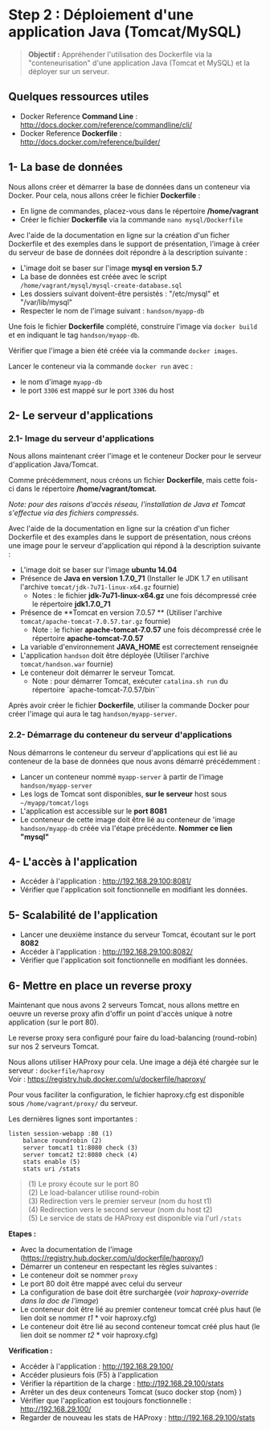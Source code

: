 Step 2 : Déploiement d'une application Java (Tomcat/MySQL)
=============================================================

> **Objectif :** Appréhender l'utilisation des Dockerfile via la "conteneurisation" d'une application Java (Tomcat et MySQL) et la déployer sur un serveur.

## Quelques ressources utiles

* Docker Reference **Command Line** : http://docs.docker.com/reference/commandline/cli/
* Docker Reference **Dockerfile** : http://docs.docker.com/reference/builder/


## 1- La base de données

Nous allons créer et démarrer la base de données dans un conteneur via Docker. Pour cela, nous allons créer le fichier **Dockerfile** :
* En ligne de commandes, placez-vous dans le répertoire **/home/vagrant**
* Créer le fichier **Dockerfile** via la commande `nano mysql/Dockerfile`

Avec l'aide de la documentation en ligne sur la création d'un ficher Dockerfile et des exemples dans le support de présentation, l'image à créer du serveur de base de données doit répondre à la description suivante :
* L'image doit se baser sur l'image **mysql en version 5.7**
* La base de données est créée avec le script `/home/vagrant/mysql/mysql-create-database.sql`
* Les dossiers suivant doivent-être persistés : "/etc/mysql" et "/var/lib/mysql"
* Respecter le nom de l'image suivant : `handson/myapp-db`

Une fois le fichier **Dockerfile** complété, construire l'image via `docker build` et en indiquant le tag `handson/myapp-db`.

Vérifier que l'image a bien été créée via la commande `docker images`.

Lancer le conteneur via la commande `docker run` avec :
* le nom d'image `myapp-db`
* le port `3306` est mappé sur le port `3306` du host

## 2- Le serveur d'applications

### 2.1- Image du serveur d'applications

Nous allons maintenant créer l'image et le conteneur Docker pour le serveur d'application Java/Tomcat.

Comme précédemment, nous créons un fichier **Dockerfile**, mais cette fois-ci dans le répertoire **/home/vagrant/tomcat**.

*Note: pour des raisons d'accès réseau, l'installation de Java et Tomcat s'effectue via des fichiers compressés.*

Avec l'aide de la documentation en ligne sur la création d'un ficher Dockerfile et des examples dans le support de présentation, nous créons une image pour le serveur d'application qui répond à la description suivante :
* L'image doit se baser sur l'image **ubuntu 14.04**
* Présence de **Java en version 1.7.0_71** (Installer le JDK 1.7 en utilisant l'archive `tomcat/jdk-7u71-linux-x64.gz` fournie)
  * Notes : le fichier **jdk-7u71-linux-x64.gz** une fois décompressé crée le répertoire **jdk1.7.0_71**
* Présence de **Tomcat en version 7.0.57 ** (Utiliser l'archive `tomcat/apache-tomcat-7.0.57.tar.gz` fournie)
  * Note : le fichier **apache-tomcat-7.0.57** une fois décompressé crée le répertoire **apache-tomcat-7.0.57**
* La variable d'environnement **JAVA_HOME** est correctement renseignée
* L'application `handson` doit être déployée (Utiliser l'archive `tomcat/handson.war` fournie)
* Le conteneur doit démarrer le serveur Tomcat.
  * Note : pour démarrer Tomcat, exécuter `catalina.sh run` du répertoire `apache-tomcat-7.0.57/bin``

Après avoir créer le fichier **Dockerfile**, utiliser la commande Docker pour créer l'image qui aura le tag `handson/myapp-server`.

### 2.2- Démarrage du conteneur du serveur d'applications

Nous démarrons le conteneur du serveur d'applications qui est lié au conteneur de la base de données que nous avons démarré précédemment :
* Lancer un conteneur nommé `myapp-server` à partir de l'image `handson/myapp-server`
 * Les logs de Tomcat sont disponibles, **sur le serveur** host sous `~/myapp/tomcat/logs`
 * L'application est accessible sur le **port 8081**
 * Le conteneur de cette image doit être lié au conteneur de  'image `handson/myapp-db` créée via l'étape précédente. **Nommer ce lien "mysql"**


## 4- L'accès à l'application

* Accéder à l'application : http://192.168.29.100:8081/
* Vérifier que l'application soit fonctionnelle en modifiant les données.

## 5- Scalabilité de l'application

* Lancer une deuxième instance du serveur Tomcat, écoutant sur le port **8082**
* Accéder à l'application : http://192.168.29.100:8082/
* Vérifier que l'application soit fonctionnelle en modifiant les données.


## 6- Mettre en place un reverse proxy

Maintenant que nous avons 2 serveurs Tomcat, nous allons mettre en oeuvre un reverse proxy afin d'offir un point d'accès unique à notre application (sur le port 80).

Le reverse proxy sera configuré pour faire du load-balancing (round-robin) sur nos 2 serveurs Tomcat.

Nous allons utiliser HAProxy pour cela. Une image a déjà été chargée sur le serveur : `dockerfile/haproxy`  
Voir : https://registry.hub.docker.com/u/dockerfile/haproxy/  

Pour vous faciliter la configuration, le fichier haproxy.cfg est disponible sous `/home/vagrant/proxy/` du serveur.

Les dernières lignes sont importantes :
```
listen session-webapp :80 (1)
    balance roundrobin (2)
    server tomcat1 t1:8080 check (3)
    server tomcat2 t2:8080 check (4)
    stats enable (5)
    stats uri /stats
```
>(1) Le proxy écoute sur le port 80  
>(2) Le load-balancer utilise round-robin  
>(3) Redirection vers le premier serveur (nom du host t1)  
>(4) Redirection vers le second serveur (nom du host t2)  
>(5) Le service de stats de HAProxy est disponible via l'url `/stats`  

**Etapes :**  
* Avec la documentation de l'image (https://registry.hub.docker.com/u/dockerfile/haproxy/)
* Démarrer un conteneur en respectant les règles suivantes :
 * Le conteneur doit se nommer `proxy`
 * Le port 80 doit être mappé avec celui du serveur  
 * La configuration de base doit être surchargée (*voir haproxy-override dans la doc de l'image*)
 * Le conteneur doit être lié au premier conteneur tomcat créé plus haut (le lien doit se nommer *t1* * voir haproxy.cfg)
 * Le conteneur doit être lié au second conteneur tomcat créé plus haut (le lien doit se nommer *t2* * voir haproxy.cfg)

**Vérification :**
* Accéder à l'application : http://192.168.29.100/
* Accéder plusieurs fois (F5) à l'application
* Vérifier la répartition de la charge : http://192.168.29.100/stats
* Arrêter un des deux conteneurs Tomcat (suco docker stop {nom} )
* Vérifier que l'application est toujours fonctionnelle : http://192.168.29.100/
* Regarder de nouveau les stats de HAProxy :   http://192.168.29.100/stats
